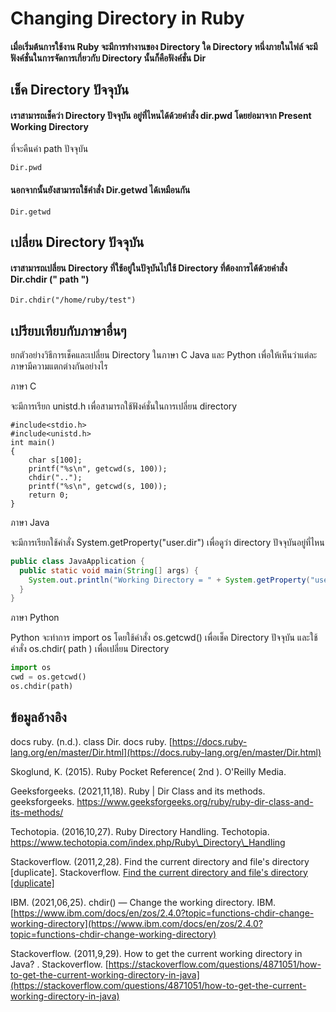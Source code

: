 # Changing Directory in Ruby

#### เมื่อเริ่มต้นการใช้งาน Ruby จะมีการทำงานของ Directory ใด Directory หนึ่งภายในไฟล์ จะมีฟังค์ชั่นในการจัดการเกี่ยวกับ Directory นั้นก็คือฟังค์ชั่น Dir

## **เช็ค Directory ปัจจุบัน**

#### เราสามารถเช็คว่า Directory ปัจจุบัน อยู่ที่ไหนได้ด้วยคำสั่ง dir.pwd โดยย่อมาจาก Present Working Directory&#x20;

ที่จะคืนค่า path ปัจจุบัน

```
Dir.pwd
```

#### นอกจากนั้นยังสามารถใช้คำสั่ง Dir.getwd ได้เหมือนกัน

```
Dir.getwd
```

## เปลี่ยน Directory ปัจจุบัน

#### เราสามารถเปลี่ยน Directory ที่ใช้อยู่ในปัจุบันไปใช้ Directory ที่ต้องการได้ด้วยคำสั่ง Dir.chdir (" path ")

```
Dir.chdir("/home/ruby/test")
```

## เปรียบเทียบกับภาษาอื่นๆ

ยกตัวอย่างวิธีการเช็คและเปลี่ยน Directory ในภาษา C Java และ Python เพื่อให้เห็นว่าแต่ละภาษามีความแตกต่างกันอย่างไร

ภาษา C

จะมีการเรียก unistd.h เพื่อสามารถใช้ฟังค์ชั่นในการเปลี่ยน directory&#x20;

```
#include<stdio.h> 
#include<unistd.h> 
int main() 
{ 
    char s[100]; 
    printf("%s\n", getcwd(s, 100)); 
    chdir(".."); 
    printf("%s\n", getcwd(s, 100)); 
    return 0; 
} 
```

ภาษา Java&#x20;

จะมีการเรียกใช้คำสั่ง System.getProperty("user.dir") เพื่อดูว่า directory ปัจจุบันอยู่ที่ไหน

```java
public class JavaApplication {
  public static void main(String[] args) {
    System.out.println("Working Directory = " + System.getProperty("user.dir"));
  }
}
```

ภาษา Python&#x20;

Python จะทำการ import os โดยใช้คำสั่ง os.getcwd() เพื่อเช็ค Directory ปัจจุบัน และใช้คำสั่ง os.chdir( path ) เพื่อเปลี่ยน Directory

```python
import os
cwd = os.getcwd()
os.chdir(path)
```

## ข้อมูลอ้างอิง

docs ruby. (n.d.). class Dir. docs ruby. [https://docs.ruby-lang.org/en/master/Dir.html](https://docs.ruby-lang.org/en/master/Dir.html)

Skoglund, K. (2015). Ruby Pocket Reference( 2nd ). O'Reilly Media.

Geeksforgeeks. (2021,11,18). Ruby | Dir Class and its methods. geeksforgeeks. https://www.geeksforgeeks.org/ruby/ruby-dir-class-and-its-methods/

Techotopia. (2016,10,27). Ruby Directory Handling. Techotopia. https://www.techotopia.com/index.php/Ruby\_Directory\_Handling

Stackoverflow. (2011,2,28). Find the current directory and file's directory \[duplicate]. Stackoverflow. [Find the current directory and file's directory \[duplicate\]](https://stackoverflow.com/questions/5137497/find-the-current-directory-and-files-directory)

IBM. (2021,06,25). chdir() — Change the working directory. IBM. [https://www.ibm.com/docs/en/zos/2.4.0?topic=functions-chdir-change-working-directory](https://www.ibm.com/docs/en/zos/2.4.0?topic=functions-chdir-change-working-directory)

Stackoverflow. (2011,9,29). How to get the current working directory in Java? . Stackoverflow. [https://stackoverflow.com/questions/4871051/how-to-get-the-current-working-directory-in-java](https://stackoverflow.com/questions/4871051/how-to-get-the-current-working-directory-in-java)

